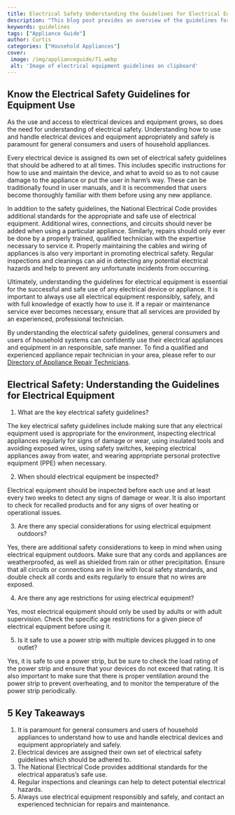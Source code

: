 ```yaml
---
title: Electrical Safety Understanding the Guidelines for Electrical Equipment
description: "This blog post provides an overview of the guidelines for using electrical equipment safely Learn how to protect yourself and your family from potential hazards and electric shocks"
keywords: guidelines
tags: ["Appliance Guide"]
author: Curtis
categories: ["Household Appliances"]
cover: 
 image: /img/applianceguide/71.webp
 alt: 'Image of electrical equipment guidelines on clipboard'
---
```

## Know the Electrical Safety Guidelines for Equipment Use 
As the use and access to electrical devices and equipment grows, so does the need for understanding of electrical safety. Understanding how to use and handle electrical devices and equipment appropriately and safely is paramount for general consumers and users of household appliances. 

Every electrical device is assigned its own set of electrical safety guidelines that should be adhered to at all times. This includes specific instructions for how to use and maintain the device, and what to avoid so as to not cause damage to the appliance or put the user in harm’s way. These can be traditionally found in user manuals, and it is recommended that users become thoroughly familiar with them before using any new appliance. 

In addition to the safety guidelines, the National Electrical Code provides additional standards for the appropriate and safe use of electrical equipment. Additional wires, connections, and circuits should never be added when using a particular appliance. Similarly, repairs should only ever be done by a properly trained, qualified technician with the expertise necessary to service it. Properly maintaining the cables and wiring of appliances is also very important in promoting electrical safety. Regular inspections and cleanings can aid in detecting any potential electrical hazards and help to prevent any unfortunate incidents from occurring. 

Ultimately, understanding the guidelines for electrical equipment is essential for the successful and safe use of any electrical device or appliance. It is important to always use all electrical equipment responsibly, safely, and with full knowledge of exactly how to use it. If a repair or maintenance service ever becomes necessary, ensure that all services are provided by an experienced, professional technician.

By understanding the electrical safety guidelines, general consumers and users of household systems can confidently use their electrical appliances and equipment in an responsible, safe manner. To find a qualified and experienced appliance repair technician in your area, please refer to our [Directory of Appliance Repair Technicians](./pages/appliance-repair-technicians).

## Electrical Safety: Understanding the Guidelines for Electrical Equipment

1. What are the key electrical safety guidelines?
 
The key electrical safety guidelines include making sure that any electrical equipment used is appropriate for the environment, inspecting electrical appliances regularly for signs of damage or wear, using insulated tools and avoiding exposed wires, using safety switches, keeping electrical appliances away from water, and wearing appropriate personal protective equipment (PPE) when necessary.

2. When should electrical equipment be inspected?

Electrical equipment should be inspected before each use and at least every two weeks to detect any signs of damage or wear. It is also important to check for recalled products and for any signs of over heating or operational issues.

3. Are there any special considerations for using electrical equipment outdoors?

Yes, there are additional safety considerations to keep in mind when using electrical equipment outdoors. Make sure that any cords and appliances are weatherproofed, as well as shielded from rain or other precipitation. Ensure that all circuits or connections are in line with local safety standards, and double check all cords and exits regularly to ensure that no wires are exposed.

4. Are there any age restrictions for using electrical equipment?

Yes, most electrical equipment should only be used by adults or with adult supervision. Check the specific age restrictions for a given piece of electrical equipment before using it.

5. Is it safe to use a power strip with multiple devices plugged in to one outlet?

Yes, it is safe to use a power strip, but be sure to check the load rating of the power strip and ensure that your devices do not exceed that rating. It is also important to make sure that there is proper ventilation around the power strip to prevent overheating, and to monitor the temperature of the power strip periodically.

## 5 Key Takeaways
1. It is paramount for general consumers and users of household appliances to understand how to use and handle electrical devices and equipment appropriately and safely. 
2. Electrical devices are assigned their own set of electrical safety guidelines which should be adhered to. 
3. The National Electrical Code provides additional standards for the electrical apparatus’s safe use.
4. Regular inspections and cleanings can help to detect potential electrical hazards.
5. Always use electrical equipment responsibly and safely, and contact an experienced technician for repairs and maintenance.
